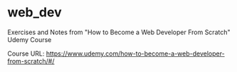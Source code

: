 web_dev
=======

Exercises and Notes from "How to Become a Web Developer From Scratch" Udemy Course

Course URL: https://www.udemy.com/how-to-become-a-web-developer-from-scratch/#/
